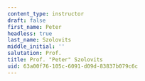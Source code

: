 ```yaml
---
content_type: instructor
draft: false
first_name: Peter
headless: true
last_name: Szolovits
middle_initial: ''
salutation: Prof.
title: Prof. "Peter" Szolovits
uid: 63a00f76-105c-6091-d09d-83837b079c6c
---
```


